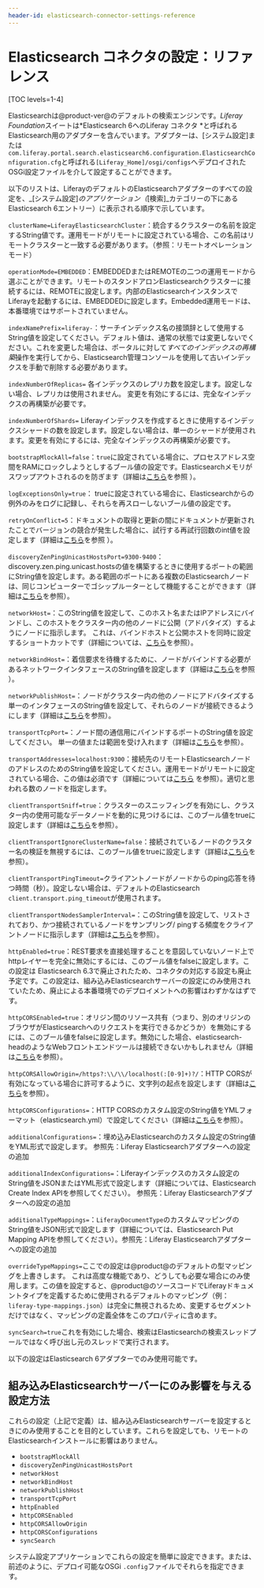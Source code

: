 ```yaml
---
header-id: elasticsearch-connector-settings-reference
---
```


# Elasticsearch コネクタの設定：リファレンス

[TOC levels=1-4]

Elasticsearchは@product-ver@のデフォルトの検索エンジンです。*Liferay Foundation*スイートは*Elasticsearch 6へのLiferay コネクタ
*と呼ばれるElasticsearch用のアダプターを含んでいます。アダプターは、[システム設定]または`com.liferay.portal.search.elasticsearch6.configuration.ElasticsearchConfiguration.cfg`と呼ばれる`[Liferay_Home]/osgi/configs`へデプロイされたOSGi設定ファイルを介して設定することができます。

以下のリストは、LiferayのデフォルトのElasticsearchアダプターのすべての設定を、_[システム設定]_のアプリケーション（_[検索]_カテゴリーの下にあるElasticsearch 6エントリー）に表示される順序で示しています。


`clusterName=LiferayElasticsearchCluster`：統合するクラスターの名前を設定するString値です。運用モードがリモートに設定されている場合、この名前はリモートクラスターと一致する必要があります。（参照：リモートオペレーションモード）

`operationMode=EMBEDDED`：EMBEDDEDまたはREMOTEの二つの運用モードから選ぶことができます。リモートのスタンドアロンElasticsearchクラスターに接続するには、REMOTEに設定します。内部のElasticsearchインスタンスでLiferayを起動するには、EMBEDDEDに設定します。Embedded運用モードは、本番環境ではサポートされていません。

`indexNamePrefix=liferay-`：サーチインデックス名の接頭辞として使用するString値を設定してください。デフォルト値は、通常の状態では変更しないでください。これを変更した場合は、ポータルに対して*すべてのインデックスの再構築*操作を実行してから、Elasticsearch管理コンソールを使用して古いインデックスを手動で削除する必要があります。


`indexNumberOfReplicas=` 各インデックスのレプリカ数を設定します。設定しない場合、レプリカは使用されません。
変更を有効にするには、完全なインデックスの再構築が必要です。

`indexNumberOfShards=` Liferayインデックスを作成するときに使用するインデックスシャードの数を設定します。設定しない場合は、単一のシャードが使用されます。変更を有効にするには、完全なインデックスの再構築が必要です。

`bootstrapMlockAll=false`：`true`に設定されている場合に、プロセスアドレス空間をRAMにロックしようとしするブール値の設定です。Elasticsearchメモリがスワップアウトされるのを防ぎます（詳細は[こちら](https://www.elastic.co/guide/en/elasticsearch/reference/6.5/setup-configuration-memory.html#bootstrap-memory_lock)を参照 ）。

`logExceptionsOnly=true`： trueに設定されている場合に、Elasticsearchからの例外のみをログに記録し、それらを再スローしないブール値の設定です。

`retryOnConflict=5`：ドキュメントの取得と更新の間にドキュメントが更新されたことでバージョンの競合が発生した場合に、試行する再試行回数のint値を設定します（詳細は[こちら](https://www.elastic.co/guide/en/elasticsearch/reference/6.5/docs-update.html#_parameters_3)を参照 ）。

`discoveryZenPingUnicastHostsPort=9300-9400`：discovery.zen.ping.unicast.hostsの値を構築するときに使用するポートの範囲にString値を設定します。ある範囲のポートにある複数のElasticsearchノードは、同じコンピューターでゴシップルーターとして機能することができます（詳細は[こちら](https://www.elastic.co/guide/en/elasticsearch/reference/6.5/modules-discovery-zen.html)を参照）。

`networkHost=`：このString値を設定して、このホスト名またはIPアドレスにバインドし、このホストをクラスター内の他のノードに公開（アドバタイズ）するようにノードに指示します。
これは、バインドホストと公開ホストを同時に設定するショートカットです（詳細については、[こちら](https://www.elastic.co/guide/en/elasticsearch/reference/6.5/modules-network.html#common-network-settings)を参照）。

`networkBindHost=`：着信要求を待機するために、ノードがバインドする必要があるネットワークインタフェースのString値を設定します（詳細は[こちら](https://www.elastic.co/guide/en/elasticsearch/reference/6.5/modules-network.html#advanced-network-settings)を参照 ）。

`networkPublishHost=`：ノードがクラスター内の他のノードにアドバタイズする単一のインタフェースのString値を設定して、それらのノードが接続できるようにします（詳細は[こちら](https://www.elastic.co/guide/en/elasticsearch/reference/6.5/modules-network.html#advanced-network-settings)を参照）。

`transportTcpPort=`：ノード間の通信用にバインドするポートのString値を設定してください。
単一の値または範囲を受け入れます（詳細は[こちら](https://www.elastic.co/guide/en/elasticsearch/reference/6.5/modules-transport.html#_tcp_transport)を参照）。

`transportAddresses=localhost:9300`：接続先のリモートElasticsearchノードのアドレスのためのString値を設定してください。運用モードがリモートに設定されている場合、この値は必須です（詳細については[こちら](https://www.elastic.co/guide/en/elasticsearch/client/java-api/6.5/transport-client.html) を参照）。適切と思われる数のノードを指定します。

`clientTransportSniff=true`：クラスターのスニッフィングを有効にし、クラスター内の使用可能なデータノードを動的に見つけるには、このブール値をtrueに設定します（詳細は[こちら](https://www.elastic.co/guide/en/elasticsearch/client/java-api/6.5/transport-client.html)を参照）。

`clientTransportIgnoreClusterName=false`：接続されているノードのクラスター名の検証を無視するには、このブール値をtrueに設定します（詳細は[こちら](https://www.elastic.co/guide/en/elasticsearch/client/java-api/6.5/transport-client.html)を参照）。

`clientTransportPingTimeout=`クライアントノードがノードからのping応答を待つ時間（秒）。設定しない場合は、デフォルトのElasticsearch `client.transport.ping_timeout`が使用されます。

`clientTransportNodesSamplerInterval=`：このString値を設定して、リストされており、かつ接続されているノードをサンプリング/ pingする頻度をクライアントノードに指示します（詳細は[こちら](https://www.elastic.co/guide/en/elasticsearch/client/java-api/6.5/transport-client.html)を参照）。

`httpEnabled=true`：REST要求を直接処理することを意図していないノード上でhttpレイヤーを完全に無効にするには、このブール値をfalseに設定します。この設定は Elasticsearch 6.3で廃止されたため、コネクタの対応する設定も廃止予定です。この設定は、組み込みElasticsearchサーバーの設定にのみ使用されていたため、廃止による本番環境でのデプロイメントへの影響はわずかなはずです。

`httpCORSEnabled=true`：オリジン間のリソース共有（つまり、別のオリジンのブラウザがElasticsearchへのリクエストを実行できるかどうか）を無効にするには、このブール値をfalseに設定します。無効にした場合、elasticsearch-headのようなWebフロントエンドツールは接続できないかもしれません（詳細は[こちら](https://www.elastic.co/guide/en/elasticsearch/reference/6.5/modules-http.html#_settings_2)を参照）。

`httpCORSAllowOrigin=/https?:\\/\\/localhost(:[0-9]+)?/`：HTTP CORSが有効になっている場合に許可するように、文字列の起点を設定します（詳細は[こちら](https://www.elastic.co/guide/en/elasticsearch/reference/6.5/modules-http.html#_settings_2)を参照）。

`httpCORSConfigurations=`：HTTP CORSのカスタム設定のString値をYMLフォーマット（elasticsearch.yml）で設定してください（詳細は[こちら](https://www.elastic.co/guide/en/elasticsearch/reference/6.5/modules-http.html#_settings_2)を参照）。

`additionalConfigurations=`：埋め込みElasticsearchのカスタム設定のString値をYML形式で設定します。
参照先：Liferay Elasticsearchアダプターへの設定の追加

`additionalIndexConfigurations=`：Liferayインデックスのカスタム設定のString値をJSONまたはYML形式で設定します（詳細については、Elasticsearch Create Index APIを参照してください）。
参照先：Liferay Elasticsearchアダプターへの設定の追加

`additionalTypeMappings=`：`LiferayDocumentType`のカスタムマッピングのString値をJSON形式で設定します（詳細については、Elasticsearch Put Mapping APIを参照してください）。参照先：Liferay Elasticsearchアダプターへの設定の追加

`overrideTypeMappings=`ここでの設定は@product@のデフォルトの型マッピングを上書きします。
これは高度な機能であり、どうしても必要な場合にのみ使用します。この値を設定すると、@product@のソースコードでLiferayドキュメントタイプを定義するために使用されるデフォルトのマッピング（例：`liferay-type-mappings.json`）は完全に無視されるため、変更するセグメントだけではなく、マッピングの定義全体をこのプロパティに含めます。

`syncSearch=true`これを有効にした場合、検索はElasticsearchの検索スレッドプールではなく呼び出し元のスレッドで実行されます。

以下の設定はElasticsearch 6アダプターでのみ使用可能です。

## 組み込みElasticsearchサーバーにのみ影響を与える設定方法

これらの設定（上記で定義）は、組み込みElasticsearchサーバーを設定するときにのみ使用することを目的としています。これらを設定しても、リモートのElasticsearchインストールに影響はありません。

- `bootstrapMlockAll`
- `discoveryZenPingUnicastHostsPort`
- `networkHost`
- `networkBindHost`
- `networkPublishHost`
- `transportTcpPort`
- `httpEnabled`
- `httpCORSEnabled`
- `httpCORSAllowOrigin`
- `httpCORSConfigurations`
- `syncSearch`

システム設定アプリケーションでこれらの設定を簡単に設定できます。または、前述のように、デプロイ可能なOSGi `.config`ファイルでそれらを指定できます。
